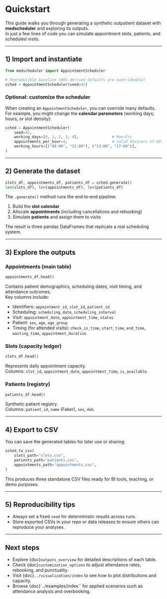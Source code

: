 # Quickstart

This guide walks you through generating a synthetic outpatient dataset with **medscheduler** and exploring its outputs.  
In just a few lines of code you can simulate appointment slots, patients, and scheduled visits.

---

## 1) Import and instantiate

```python
from medscheduler import AppointmentScheduler

# Reproducible baseline (NHS‑derived defaults are overrideable)
sched = AppointmentScheduler(seed=42)
```

### Optional: customize the scheduler

When creating an `AppointmentScheduler`, you can override many defaults.  
For example, you might change the **calendar parameters** (working days, hours, or slot density):

```python
sched = AppointmentScheduler(
    seed=42,
    working_days=[0, 1, 2, 3, 4],               # Mon–Fri
    appointments_per_hour=4,                    # valid divisors of 60
    working_hours=[("08:00", "12:00"), ("13:00", "17:00")],
)
```

---

## 2) Generate the dataset

```python
slots_df, appointments_df, patients_df = sched.generate()
len(slots_df), len(appointments_df), len(patients_df)
```

The `.generate()` method runs the end‑to‑end pipeline:

1. Build the **slot calendar**  
2. Allocate **appointments** (including cancellations and rebooking)  
3. Simulate **patients** and assign them to visits  

The result is three pandas DataFrames that replicate a real scheduling system.

---

## 3) Explore the outputs

### Appointments (main table)

```python
appointments_df.head()
```

Contains patient demographics, scheduling dates, visit timing, and attendance outcomes.  
Key columns include:  
- Identifiers: `appointment_id`, `slot_id`, `patient_id`  
- Scheduling: `scheduling_date`, `scheduling_interval`  
- Visit: `appointment_date`, `appointment_time`, `status`  
- Patient: `sex`, `age`, `age_group`  
- Timing (for attended visits): `check_in_time`, `start_time`, `end_time`, `waiting_time`, `appointment_duration`  

### Slots (capacity ledger)

```python
slots_df.head()
```

Represents daily appointment capacity.  
Columns: `slot_id`, `appointment_date`, `appointment_time`, `is_available`.

### Patients (registry)

```python
patients_df.head()
```

Synthetic patient registry.  
Columns: `patient_id`, `name` (Faker), `sex`, `dob`.

---

## 4) Export to CSV

You can save the generated tables for later use or sharing:

```python
sched.to_csv(
    slots_path="slots.csv",
    patients_path="patients.csv",
    appointments_path="appointments.csv",
)
```

This produces three standalone CSV files ready for BI tools, teaching, or demo purposes.

---

## 5) Reproducibility tips

- Always set a fixed `seed` for deterministic results across runs.  
- Store exported CSVs in your repo or data releases to ensure others can reproduce your analyses.  

---

## Next steps

- Explore {doc}`outputs_overview` for detailed descriptions of each table.  
- Check {doc}`customization_options` to adjust attendance rates, rebooking, and punctuality.  
- Visit {doc}`../visualization/index` to see how to plot distributions and capacity.  
- Browse {doc}`../examples/index`` for applied scenarios such as attendance analysis and overbooking.  

